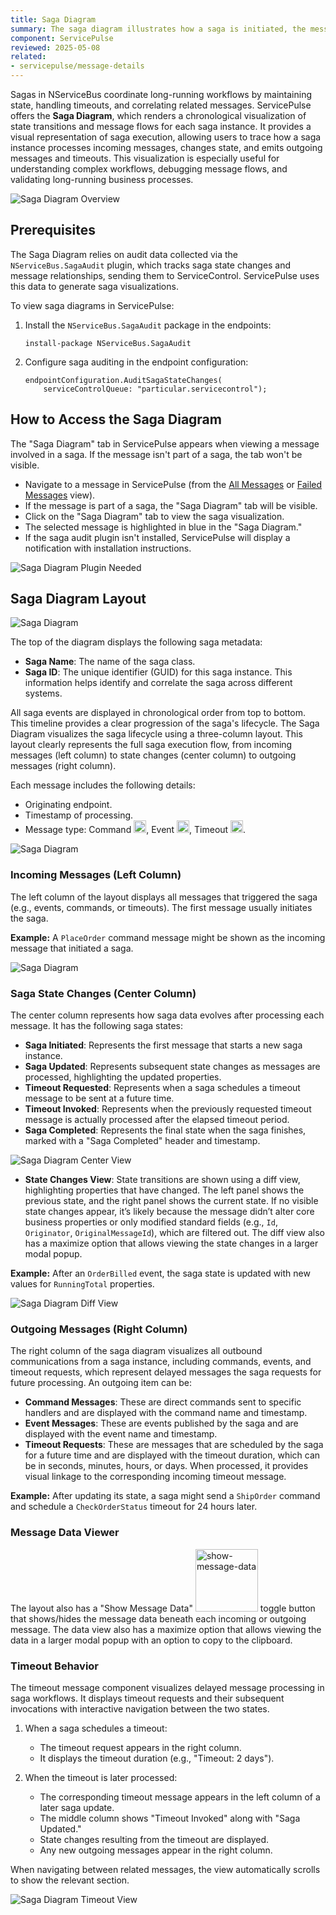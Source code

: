 ```yaml
---
title: Saga Diagram
summary: The saga diagram illustrates how a saga is initiated, the messages it sends or handles, and details about saga data changes.
component: ServicePulse
reviewed: 2025-05-08
related:
- servicepulse/message-details
---
```


Sagas in NServiceBus coordinate long-running workflows by maintaining state, handling timeouts, and correlating related messages. ServicePulse offers the **Saga Diagram**, which renders a chronological visualization of state transitions and message flows for each saga instance. It provides a visual representation of saga execution, allowing users to trace how a saga instance processes incoming messages, changes state, and emits outgoing messages and timeouts. This visualization is especially useful for understanding complex workflows, debugging message flows, and validating long-running business processes.

![Saga Diagram Overview](images/saga-diagram-overview.png 'width=800')

## Prerequisites

The Saga Diagram relies on audit data collected via the `NServiceBus.SagaAudit` plugin, which tracks saga state changes and message relationships, sending them to ServiceControl. ServicePulse uses this data to generate saga visualizations.

To view saga diagrams in ServicePulse:

1. Install the `NServiceBus.SagaAudit` package in the endpoints:
   ```
   install-package NServiceBus.SagaAudit
   ```

2. Configure saga auditing in the endpoint configuration:
   ```
   endpointConfiguration.AuditSagaStateChanges(
       serviceControlQueue: "particular.servicecontrol");
   ```

## How to Access the Saga Diagram

The "Saga Diagram" tab in ServicePulse appears when viewing a message involved in a saga. If the message isn't part of a saga, the tab won't be visible.

- Navigate to a message in ServicePulse (from the [All Messages](/servicepulse/all-messages.md) or [Failed Messages](/servicepulse/intro-failed-messages.md) view).
- If the message is part of a saga, the "Saga Diagram" tab will be visible.
- Click on the "Saga Diagram" tab to view the saga visualization.
- The selected message is highlighted in blue in the "Saga Diagram."
- If the saga audit plugin isn't installed, ServicePulse will display a notification with installation instructions.

![Saga Diagram Plugin Needed](images/saga-diagram-plugin-needed.png 'width=400')

## Saga Diagram Layout

![Saga Diagram](images/saga-diagram.png 'width=800')

The top of the diagram displays the following saga metadata:

- **Saga Name**: The name of the saga class.
- **Saga ID**: The unique identifier (GUID) for this saga instance. This information helps identify and correlate the saga across different systems.

All saga events are displayed in chronological order from top to bottom. This timeline provides a clear progression of the saga's lifecycle. The Saga Diagram visualizes the saga lifecycle using a three-column layout. This layout clearly represents the full saga execution flow, from incoming messages (left column) to state changes (center column) to outgoing messages (right column).

Each message includes the following details:

- Originating endpoint.
- Timestamp of processing.
- Message type: Command <img src="images/message-command-icon.png" width="20" alt="command">, Event <img src="images/message-event-icon.png" width="20" alt="event">, Timeout <img src="images/message-timeout-icon.png" width="20" alt="timeout">.

![Saga Diagram](images/saga-diagram-message.png 'width=350')

### Incoming Messages (Left Column)

The left column of the layout displays all messages that triggered the saga (e.g., events, commands, or timeouts). The first message usually initiates the saga.

**Example:** A `PlaceOrder` command message might be shown as the incoming message that initiated a saga.

![Saga Diagram](images/saga-diagram-incoming.png 'width=800')

### Saga State Changes (Center Column)

The center column represents how saga data evolves after processing each message. It has the following saga states:

- **Saga Initiated**: Represents the first message that starts a new saga instance.
- **Saga Updated**: Represents subsequent state changes as messages are processed, highlighting the updated properties.
- **Timeout Requested**: Represents when a saga schedules a timeout message to be sent at a future time.
- **Timeout Invoked**: Represents when the previously requested timeout message is actually processed after the elapsed timeout period.
- **Saga Completed**: Represents the final state when the saga finishes, marked with a "Saga Completed" header and timestamp.

![Saga Diagram Center View](images/saga-diagram-center-view.png 'width=800')

- **State Changes View**: State transitions are shown using a diff view, highlighting properties that have changed. The left panel shows the previous state, and the right panel shows the current state. If no visible state changes appear, it’s likely because the message didn’t alter core business properties or only modified standard fields (e.g., `Id`, `Originator`, `OriginalMessageId`), which are filtered out. The diff view also has a maximize option that allows viewing the state changes in a larger modal popup.

**Example:** After an `OrderBilled` event, the saga state is updated with new values for `RunningTotal` properties.

![Saga Diagram Diff View](images/saga-diagram-diff-view.png 'width=800')

### Outgoing Messages (Right Column)

The right column of the saga diagram visualizes all outbound communications from a saga instance, including commands, events, and timeout requests, which represent delayed messages the saga requests for future processing. An outgoing item can be:

- **Command Messages**: These are direct commands sent to specific handlers and are displayed with the command name and timestamp.
- **Event Messages**: These are events published by the saga and are displayed with the event name and timestamp.
- **Timeout Requests**: These are messages that are scheduled by the saga for a future time and are displayed with the timeout duration, which can be in seconds, minutes, hours, or days. When processed, it provides visual linkage to the corresponding incoming timeout message.

**Example:** After updating its state, a saga might send a `ShipOrder` command and schedule a `CheckOrderStatus` timeout for 24 hours later.

### Message Data Viewer

The layout also has a "Show Message Data" <img src="images/show-message-data.png" width="100" alt="show-message-data"> toggle button that shows/hides the message data beneath each incoming or outgoing message. The data view also has a maximize option that allows viewing the data in a larger modal popup with an option to copy to the clipboard.

### Timeout Behavior

The timeout message component visualizes delayed message processing in saga workflows. It displays timeout requests and their subsequent invocations with interactive navigation between the two states.

1. When a saga schedules a timeout:
   - The timeout request appears in the right column.
   - It displays the timeout duration (e.g., "Timeout: 2 days").

2. When the timeout is later processed:
   - The corresponding timeout message appears in the left column of a later saga update.
   - The middle column shows "Timeout Invoked" along with "Saga Updated."
   - State changes resulting from the timeout are displayed.
   - Any new outgoing messages appear in the right column.

When navigating between related messages, the view automatically scrolls to show the relevant section.

![Saga Diagram Timeout View](images/saga-diagram-timeout-view.png 'width=800')